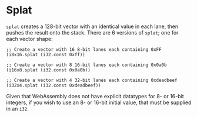 # Splat

`splat` creates a 128-bit vector with an identical value in each lane, then pushes the result onto the stack.
There are 6 versions of `splat`; one for each vector shape:

```wast
;; Create a vector with 16 8-bit lanes each containing 0xFF
(i8x16.splat (i32.const 0xff))

;; Create a vector with 8 16-bit lanes each containing 0x0a0b
(i16x8.splat (i32.const 0x0a0b))

;; Create a vector with 4 32-bit lanes each containing 0xdeadbeef
(i32x4.splat (i32.const 0xdeadbeef))
```

Given that WebAssembly does not have explicit datatypes for 8- or 16-bit integers, if you wish to use an 8- or 16-bit initial value, that must be supplied in an `i32`.
